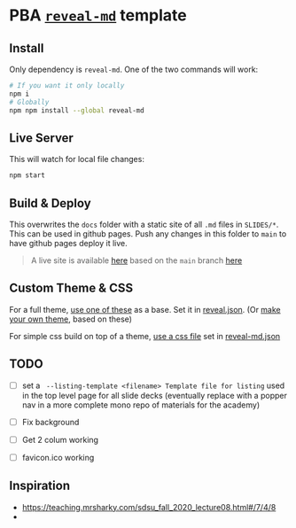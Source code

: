 # PBA [`reveal-md`](https://github.com/webpro/reveal-md) template

## Install

Only dependency is `reveal-md`. One of the two commands will work:

```sh
# If you want it only locally
npm i
# Globally
npm npm install --global reveal-md
```

## Live Server

This will watch for local file changes:

```sh
npm start
```

## Build & Deploy

This overwrites the `docs` folder with a static site of all `.md` files in `SLIDES/*`.
This can be used in github pages. Push any changes in this folder to `main` to have github pages deploy it live.

> A live site is available [here](https://nukemandan.github.io/pba-template-reveal-md/) based on the `main` branch [here](https://github.com/NukeManDan/pba-template-reveal-md/)

## Custom Theme & CSS

For a full theme, [use one of these](https://github.com/hakimel/reveal.js/tree/master/css/theme/source) as a base. Set it in [reveal.json](reveal.json).
(Or [make your own theme](https://github.com/hakimel/reveal.js/tree/master/css/theme#creating-a-theme), based on these)

For simple css build on top of a theme, [use a css file](https://github.com/webpro/reveal-md#custom-css) set in [reveal-md.json](reveal-md.json)

## TODO

- [ ] set a ` --listing-template <filename> Template file for listing` used in the top level page for all slide decks (eventually replace with a popper nav in a more complete mono repo of materials for the academy)
- [ ] Fix background
- [ ] Get 2 colum working
- [ ] favicon.ico working


## Inspiration

- https://teaching.mrsharky.com/sdsu_fall_2020_lecture08.html#/7/4/8
-
